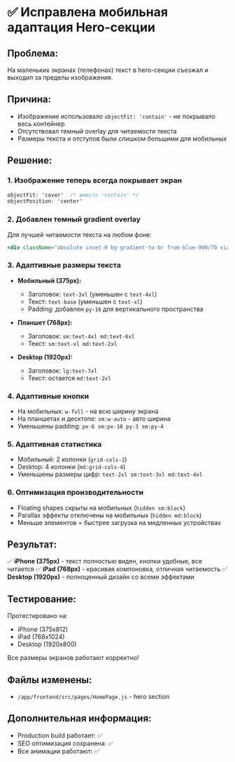 # ✅ Исправлена мобильная адаптация Hero-секции

## Проблема:
На маленьких экранах (телефонах) текст в hero-секции съезжал и выходил за пределы изображения.

## Причина:
- Изображение использовало `objectFit: 'contain'` - не покрывало весь контейнер
- Отсутствовал темный overlay для читаемости текста
- Размеры текста и отступов были слишком большими для мобильных

## Решение:

### 1. Изображение теперь всегда покрывает экран
```css
objectFit: 'cover'  /* вместо 'contain' */
objectPosition: 'center'
```

### 2. Добавлен темный gradient overlay
Для лучшей читаемости текста на любом фоне:
```jsx
<div className="absolute inset-0 bg-gradient-to-br from-blue-900/70 via-indigo-800/60 to-purple-900/70" />
```

### 3. Адаптивные размеры текста
- **Мобильный (375px):**
  - Заголовок: `text-3xl` (уменьшен с `text-4xl`)
  - Текст: `text-base` (уменьшен с `text-xl`)
  - Padding: добавлен `py-16` для вертикального пространства
  
- **Планшет (768px):**
  - Заголовок: `sm:text-4xl md:text-6xl`
  - Текст: `sm:text-xl md:text-2xl`
  
- **Desktop (1920px):**
  - Заголовок: `lg:text-7xl`
  - Текст: остается `md:text-2xl`

### 4. Адаптивные кнопки
- На мобильных: `w-full` - на всю ширину экрана
- На планшетах и десктопе: `sm:w-auto` - авто ширина
- Уменьшены padding: `px-6 sm:px-10 py-3 sm:py-4`

### 5. Адаптивная статистика
- Мобильный: 2 колонки (`grid-cols-2`)
- Desktop: 4 колонки (`md:grid-cols-4`)
- Уменьшены размеры цифр: `text-2xl sm:text-3xl md:text-4xl`

### 6. Оптимизация производительности
- Floating shapes скрыты на мобильных (`hidden sm:block`)
- Parallax эффекты отключены на мобильных (`hidden md:block`)
- Меньше элементов = быстрее загрузка на медленных устройствах

## Результат:

✅ **iPhone (375px)** - текст полностью виден, кнопки удобные, все читается
✅ **iPad (768px)** - красивая компоновка, отличная читаемость
✅ **Desktop (1920px)** - полноценный дизайн со всеми эффектами

## Тестирование:

Протестировано на:
- iPhone (375x812)
- iPad (768x1024)
- Desktop (1920x800)

Все размеры экранов работают корректно!

## Файлы изменены:
- `/app/frontend/src/pages/HomePage.js` - hero section

## Дополнительная информация:
- Production build работает: ✅
- SEO оптимизация сохранена: ✅
- Все анимации работают: ✅
